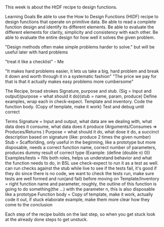 This week is about the HtDF recipe to design functions.

Learning Goals
    Be able to use the How to Design Functions (HtDF) recipe to design functions that operate on primitive data.
    Be able to read a complete function design and identify its different elements.
    Be able to evaluate the different elements for clarity, simplicity and consistency with each other.
    Be able to evaluate the entire design for how well it solves the given problem.

"Design methods often make simple problems harder to solve." but will be useful later with hard problems

"treat it like a checklist" - Me

"It makes hard problems easier, it lets us take a big, hard problem and break it down and worth through it in a systematic fashion"
"The price we pay for that is that it actually makes easy problems more cumbersome"


The Recipe, broad strokes
    Signature, purpose and stub. (Sig = Input and output)(purpose = what should it do)(stub = name, param, produce)
    Define examples, wrap each in check-expect. 
    Template and inventory.
    Code the function body. (Copy of template, make it work)
    Test and debug until correct

Terms
    Signature = Input and output, what data are we dealing with, what data does it consume, what data does it produce (Arguments/Consumes => Produces/Returns )
    Purpose = what should it do, what dose it do, a succinct description based on signature (like: produce 2 times the given number)
    Stub = Scafforlding, only useful in the beginning, like a prototype but more disposable, needs a correct function name, correct number of parameters, produces dummy result of correct type (Example: (define (double n) 0))
    Examples/tests = fills both roles, helps us understand behavior and what the function needs to do, in BSL use check-expect to run it as a test as well. can run checks against the stub while live to see if the tests fail, it's good if they do since there is no code, we want to check the tests run, make sure tests are well formed and run(and fail) before moving on
    Template/Inventory = right function name and parameter, roughly, the outline of this function is going to do something(the ...) with the parameter n, this is also disposable like a prototype
    Function body = Copy of template, make it work, actually code it out, if stuck elaborate example, make them more clear how they come to the conclusion

Each step of the recipe builds on the last step, so when you get stuck look at the already done steps to get unstuck.